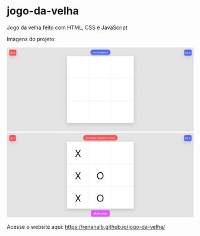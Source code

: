 # jogo-da-velha

Jogo da velha feito com HTML, CSS e JavaScript

Imagens do projeto:

![Imagem 1](img/img1.png)
![Imagem 2](img/img2.png)

Acesse o website aqui: https://renanalb.github.io/jogo-da-velha/
